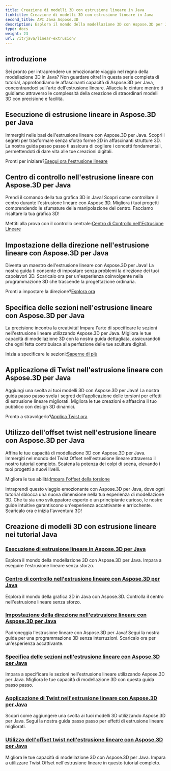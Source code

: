 ```yaml
---
title: Creazione di modelli 3D con estrusione lineare in Java
linktitle: Creazione di modelli 3D con estrusione lineare in Java
second_title: API Java Aspose.3D
description: Esplora il mondo della modellazione 3D con Aspose.3D per Java. Padroneggia l'estrusione lineare senza sforzo. Centro di controllo, imposta la direzione, specifica le sezioni, applica la torsione e altro ancora!
type: docs
weight: 23
url: /it/java/linear-extrusion/
---
```

## introduzione


Sei pronto per intraprendere un emozionante viaggio nel regno della modellazione 3D in Java? Non guardare oltre! In questa serie completa di tutorial, approfondiamo le affascinanti capacità di Aspose.3D per Java, concentrandoci sull'arte dell'estrusione lineare. Allaccia le cinture mentre ti guidiamo attraverso le complessità della creazione di straordinari modelli 3D con precisione e facilità.

## Esecuzione di estrusione lineare in Aspose.3D per Java

Immergiti nelle basi dell'estrusione lineare con Aspose.3D per Java. Scopri i segreti per trasformare senza sforzo forme 2D in affascinanti strutture 3D. La nostra guida passo passo ti assicura di cogliere i concetti fondamentali, permettendoti di dare vita alle tue creazioni digitali.

 Pronti per iniziare?[Esegui ora l'estrusione lineare](./performing-linear-extrusion/)

## Centro di controllo nell'estrusione lineare con Aspose.3D per Java

Prendi il comando della tua grafica 3D in Java! Scopri come controllare il centro durante l'estrusione lineare con Aspose.3D. Migliora i tuoi progetti comprendendo le sfumature della manipolazione del centro. Facciamo risaltare la tua grafica 3D!

 Mettiti alla prova con il controllo centrale:[Centro di Controllo nell'Estrusione Lineare](./controlling-center/)

## Impostazione della direzione nell'estrusione lineare con Aspose.3D per Java

Diventa un maestro dell'estrusione lineare con Aspose.3D per Java! La nostra guida ti consente di impostare senza problemi la direzione dei tuoi capolavori 3D. Scaricalo ora per un'esperienza coinvolgente nella programmazione 3D che trascende la progettazione ordinaria.

 Pronti a impostare la direzione?[Esplora ora](./setting-direction/)

## Specifica delle sezioni nell'estrusione lineare con Aspose.3D per Java

La precisione incontra la creatività! Impara l'arte di specificare le sezioni nell'estrusione lineare utilizzando Aspose.3D per Java. Migliora le tue capacità di modellazione 3D con la nostra guida dettagliata, assicurandoti che ogni fetta contribuisca alla perfezione delle tue sculture digitali.

 Inizia a specificare le sezioni:[Saperne di più](./specifying-slices/)

## Applicazione di Twist nell'estrusione lineare con Aspose.3D per Java

Aggiungi una svolta ai tuoi modelli 3D con Aspose.3D per Java! La nostra guida passo passo svela i segreti dell'applicazione delle torsioni per effetti di estrusione lineare migliorati. Migliora le tue creazioni e affascina il tuo pubblico con design 3D dinamici.

 Pronto a stravolgerlo?[Applica Twist ora](./applying-twist/)

## Utilizzo dell'offset twist nell'estrusione lineare con Aspose.3D per Java

Affina le tue capacità di modellazione 3D con Aspose.3D per Java. Immergiti nel mondo del Twist Offset nell'estrusione lineare attraverso il nostro tutorial completo. Scatena la potenza dei colpi di scena, elevando i tuoi progetti a nuovi livelli.

 Migliora le tue abilità:[Impara l'offset della torsione](./using-twist-offset/)

Intraprendi questo viaggio emozionante con Aspose.3D per Java, dove ogni tutorial sblocca una nuova dimensione nella tua esperienza di modellazione 3D. Che tu sia uno sviluppatore esperto o un principiante curioso, le nostre guide intuitive garantiscono un'esperienza accattivante e arricchente. Scaricalo ora e inizia l'avventura 3D!
## Creazione di modelli 3D con estrusione lineare nei tutorial Java
### [Esecuzione di estrusione lineare in Aspose.3D per Java](./performing-linear-extrusion/)
Esplora il mondo della modellazione 3D con Aspose.3D per Java. Impara a eseguire l'estrusione lineare senza sforzo.
### [Centro di controllo nell'estrusione lineare con Aspose.3D per Java](./controlling-center/)
Esplora il mondo della grafica 3D in Java con Aspose.3D. Controlla il centro nell'estrusione lineare senza sforzo.
### [Impostazione della direzione nell'estrusione lineare con Aspose.3D per Java](./setting-direction/)
Padroneggia l'estrusione lineare con Aspose.3D per Java! Segui la nostra guida per una programmazione 3D senza interruzioni. Scaricalo ora per un'esperienza accattivante.
### [Specifica delle sezioni nell'estrusione lineare con Aspose.3D per Java](./specifying-slices/)
Impara a specificare le sezioni nell'estrusione lineare utilizzando Aspose.3D per Java. Migliora le tue capacità di modellazione 3D con questa guida passo passo.
### [Applicazione di Twist nell'estrusione lineare con Aspose.3D per Java](./applying-twist/)
Scopri come aggiungere una svolta ai tuoi modelli 3D utilizzando Aspose.3D per Java. Segui la nostra guida passo passo per effetti di estrusione lineare migliorati.
### [Utilizzo dell'offset twist nell'estrusione lineare con Aspose.3D per Java](./using-twist-offset/)
Migliora le tue capacità di modellazione 3D con Aspose.3D per Java. Impara a utilizzare Twist Offset nell'estrusione lineare in questo tutorial completo.